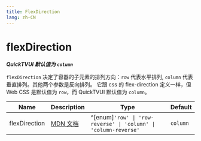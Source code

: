 ```yaml
---
title: FlexDirection
lang: zh-CN
---
```


# flexDirection

***QuickTVUI 默认值为 `column`***

`flexDirection` 决定了容器的子元素的排列方向：`row` 代表水平排列, `column` 代表垂直排列。其他两个参数是反向排列。 它跟 css 的 flex-direction 定义一样，但 Web CSS
是默认值为 `row`，而 QuickTVUI 默认值为 `column`。

| Name               | Description      | Type                         | Default |
|--------------------|------------------|------------------------------| ------- |
| flexDirection         |[MDN 文档](http://developer.mozilla.org/zh-CN/docs/Web/CSS/flex-direction) | ^[enum]`'row' \| 'row-reverse' \| 'column' \| 'column-reverse'`|`column` |

